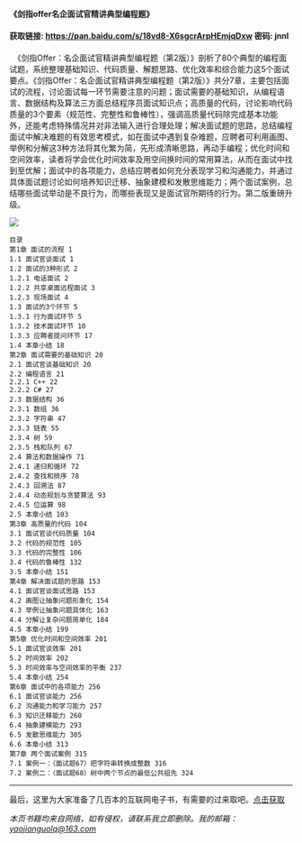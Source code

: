 #### 《剑指offer名企面试官精讲典型编程题》



#### 获取链接: https://pan.baidu.com/s/18vd8-X6sgcrArpHEmjqDxw 密码: jnnl



　《剑指Offer：名企面试官精讲典型编程题（第2版）》剖析了80个典型的编程面试题，系统整理基础知识、代码质量、解题思路、优化效率和综合能力这5个面试要点。《剑指Offer：名企面试官精讲典型编程题（第2版）》共分7章，主要包括面试的流程，讨论面试每一环节需要注意的问题；面试需要的基础知识，从编程语言、数据结构及算法三方面总结程序员面试知识点；高质量的代码，讨论影响代码质量的3个要素（规范性、完整性和鲁棒性），强调高质量代码除完成基本功能外，还能考虑特殊情况并对非法输入进行合理处理；解决面试题的思路，总结编程面试中解决难题的有效思考模式，如在面试中遇到复杂难题，应聘者可利用画图、举例和分解这3种方法将其化繁为简，先形成清晰思路，再动手编程；优化时间和空间效率，读者将学会优化时间效率及用空间换时间的常用算法，从而在面试中找到至优解；面试中的各项能力，总结应聘者如何充分表现学习和沟通能力，并通过具体面试题讨论如何培养知识迁移、抽象建模和发散思维能力；两个面试案例，总结哪些面试举动是不良行为，而哪些表现又是面试官所期待的行为。第二版重磅升级。



![](https://img2020.cnblogs.com/blog/2193560/202012/2193560-20201230184750031-353310665.png)



```
目录
第1章 面试的流程 1
1.1 面试官谈面试 1
1.2 面试的3种形式 2
1.2.1 电话面试 2
1.2.2 共享桌面远程面试 3
1.2.3 现场面试 4
1.3 面试的3个环节 5
1.3.1 行为面试环节 5
1.3.2 技术面试环节 10
1.3.3 应聘者提问环节 17
1.4 本章小结 18
第2章 面试需要的基础知识 20
2.1 面试官谈基础知识 20
2.2 编程语言 21
2.2.1 C++ 22
2.2.2 C# 27
2.3 数据结构 36
2.3.1 数组 36
2.3.2 字符串 47
2.3.3 链表 55
2.3.4 树 59
2.3.5 栈和队列 67
2.4 算法和数据操作 71
2.4.1 递归和循环 72
2.4.2 查找和排序 78
2.4.3 回溯法 87
2.4.4 动态规划与贪婪算法 93
2.4.5 位运算 98
2.5 本章小结 103
第3章 高质量的代码 104
3.1 面试官谈代码质量 104
3.2 代码的规范性 105
3.3 代码的完整性 106
3.4 代码的鲁棒性 132
3.5 本章小结 151
第4章 解决面试题的思路 153
4.1 面试官谈面试思路 153
4.2 画图让抽象问题形象化 154
4.3 举例让抽象问题具体化 163
4.4 分解让复杂问题简单化 184
4.5 本章小结 199
第5章 优化时间和空间效率 201
5.1 面试官谈效率 201
5.2 时间效率 202
5.3 时间效率与空间效率的平衡 237
5.4 本章小结 254
第6章 面试中的各项能力 256
6.1 面试官谈能力 256
6.2 沟通能力和学习能力 257
6.3 知识迁移能力 260
6.4 抽象建模能力 293
6.5 发散思维能力 305
6.6 本章小结 313
第7章 两个面试案例 315
7.1 案例一：（面试题67）把字符串转换成整数 316
7.2 案例二：（面试题68）树中两个节点的最低公共祖先 324

```



***

最后，这里为大家准备了几百本的互联网电子书，有需要的过来取吧。[点击获取](https://mp.weixin.qq.com/s/dFqVQ2qJxvQ0YrIlPISJuw)

*本页书籍均来自网络，如有侵权，请联系我立即删除。我的邮箱：yaojianguolq@163.com*


